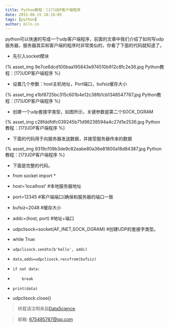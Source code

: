 ```yaml
---
title: Python教程：[17]UDP客户端程序
date: 2015-06-15 18:19:05
tags: [python]
author: mlln.cn
---
```

python可以快速的写成一个udp客户端程序，前面的文章中我们介绍了如何写udp服务器，服务器其实和客户端的程序时非常类似的，你看了下面的代码就知道了。

- 先引入socket模块

{% asset_img 9e7ce6dcd100baa195843e974510b912c8fc2e36.jpg Python教程：[17]UDP客户端程序 %}

- 设置几个参数：host主机地址，Port端口，bufsiz缓存大小

{% asset_img e1bf8725bc315c601b4e12c38fb1cb1348547787.jpg Python教程：[17]UDP客户端程序 %}

- 创建一个udp套接字类型，如图所示，关键参数是第二个SOCK_DGRAM

{% asset_img c28fddfdfc039245b71d98238594a4c27d1e2536.jpg Python教程：[17]UDP客户端程序 %}

- 下面的代码用于向服务器发送数据，并接受服务器传来的数据

{% asset_img 9319cf09b3de9c82eabe80a36e81800a18d84387.jpg Python教程：[17]UDP客户端程序 %}

- 下面是完整的代码。

- from socket import *

- host='localhost'  #本地服务器地址

- port=12345  #客户端端口(确保和服务器的端口一致

- bufsiz=2048 #缓存大小

- addc=(host, port) #地址+端口

- udpclisock=socket(AF_INET,SOCK_DGRAM)  #创建UDP的套接字类型。

- while True:

-     udpclisock.sendto(b'hello', addc)

-     data,adds=udpclisock.recvfrom(bufsiz)

-     if not data:

-         break

-     print(data)

- udpclisock.close()

> 转载请注明来自[DataScience](http://mlln.cn).

> 邮箱: 675495787@qq.com 
